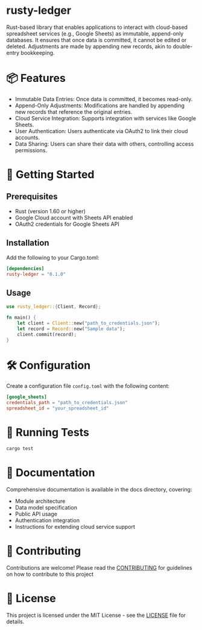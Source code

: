 # rusty-ledger
Rust-based library that enables applications to interact with cloud-based spreadsheet services (e.g., Google Sheets) as immutable, append-only databases. It ensures that once data is committed, it cannot be edited or deleted. Adjustments are made by appending new records, akin to double-entry bookkeeping.

# 📦 Features
- Immutable Data Entries: Once data is committed, it becomes read-only.
- Append-Only Adjustments: Modifications are handled by appending new records that reference the original entries.
- Cloud Service Integration: Supports integration with services like Google Sheets.
- User Authentication: Users authenticate via OAuth2 to link their cloud accounts.
- Data Sharing: Users can share their data with others, controlling access permissions.

# 🚀 Getting Started
## Prerequisites
- Rust (version 1.60 or higher)
- Google Cloud account with Sheets API enabled
- OAuth2 credentials for Google Sheets API

## Installation
Add the following to your Cargo.toml:
```toml
[dependencies]
rusty-ledger = "0.1.0"
```

## Usage
```rust
use rusty_ledger::{Client, Record};

fn main() {
    let client = Client::new("path_to_credentials.json");
    let record = Record::new("Sample data");
    client.commit(record);
}
```

# 🛠️ Configuration
Create a configuration file `config.toml` with the following content:
```toml
[google_sheets]
credentials_path = "path_to_credentials.json"
spreadsheet_id = "your_spreadsheet_id"
```

# 🧪 Running Tests
```bash
cargo test
```

# 📄 Documentation
Comprehensive documentation is available in the docs directory, covering:
- Module architecture
- Data model specification
- Public API usage
- Authentication integration
- Instructions for extending cloud service support

# 🤝 Contributing
Contributions are welcome! Please read the [CONTRIBUTING](CONTRIBUTING.md) for guidelines on how to contribute to this project

# 📄 License
This project is licensed under the MIT License - see the [LICENSE](LICENSE.md) file for details.
